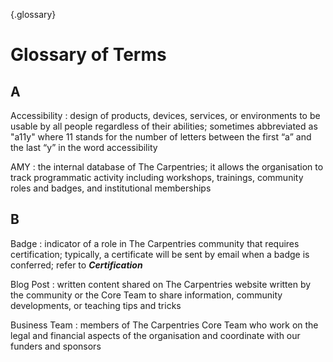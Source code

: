 {.glossary}

# Glossary of Terms

## A
 
Accessibility
: design of products, devices, services, or environments to be usable by all people regardless of their abilities; sometimes abbreviated as "a11y" where 11 stands for the number of letters between the first “a” and the last “y” in the word accessibility

AMY
: the internal database of The Carpentries; it allows the organisation to track programmatic activity including workshops, trainings, community roles and badges, and institutional memberships

## B

Badge
: indicator of a role in The Carpentries community that requires certification; typically, a certificate will be sent by email when a badge is conferred; refer to _**Certification**_

Blog Post
: written content shared on The Carpentries website written by the community or the Core Team to share information, community developments, or teaching tips and tricks 

Business Team
: members of The Carpentries Core Team who work on the legal and financial aspects of the organisation and coordinate with our funders and sponsors
